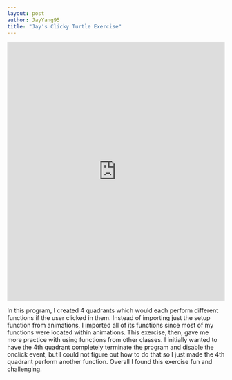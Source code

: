 ```yaml
---
layout: post
author: JayYang95
title: "Jay's Clicky Turtle Exercise"
---
```


<iframe src="https://trinket.io/embed/python/ff73c1dfa7" width="100%" height="600" frameborder="0" marginwidth="0" marginheight="0" allowfullscreen></iframe>

In this program, I created 4 quadrants which would each perform different functions if the user clicked in them. Instead of importing just the setup function from animations, I imported all of its functions since most of my functions were located within animations. This exercise, then, gave me more practice with using functions from other classes. I initially wanted to have the 4th quadrant completely terminate the program and disable the onclick event, but I could not figure out how to do that so I just made the 4th quadrant perform another function. Overall I found this exercise fun and challenging.
